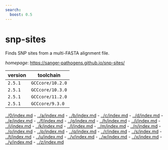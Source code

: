 ```yaml
---
search:
  boost: 0.5
---
```

# snp-sites

Finds SNP sites from a multi-FASTA alignment file.

*homepage*: <https://sanger-pathogens.github.io/snp-sites/>

version | toolchain
--------|----------
``2.5.1`` | ``GCCcore/10.2.0``
``2.5.1`` | ``GCCcore/10.3.0``
``2.5.1`` | ``GCCcore/11.2.0``
``2.5.1`` | ``GCCcore/9.3.0``

[../0/index.md](0) - [../a/index.md](a) - [../b/index.md](b) - [../c/index.md](c) - [../d/index.md](d) - [../e/index.md](e) - [../f/index.md](f) - [../g/index.md](g) - [../h/index.md](h) - [../i/index.md](i) - [../j/index.md](j) - [../k/index.md](k) - [../l/index.md](l) - [../m/index.md](m) - [../n/index.md](n) - [../o/index.md](o) - [../p/index.md](p) - [../q/index.md](q) - [../r/index.md](r) - [../s/index.md](s) - [../t/index.md](t) - [../u/index.md](u) - [../v/index.md](v) - [../w/index.md](w) - [../x/index.md](x) - [../y/index.md](y) - [../z/index.md](z)

